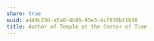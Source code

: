 ```yaml
---
share: true
uuid: a449c23d-a5a8-4b86-95e3-4cf938b11b38
title: Author of Temple at the Center of Time
---
```

